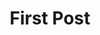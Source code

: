 ---
layout: post
title: "First Post"
sub_title: "Subtitle"
categories:
  - First
tags:
  - Post

---